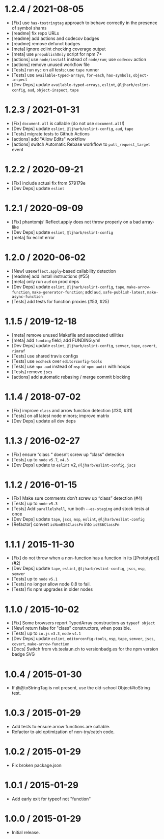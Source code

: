 1.2.4 / 2021-08-05
=================

* [Fix] use `has-tostringtag` approach to behave correctly in the presence of symbol shams
* [readme] fix repo URLs
* [readme] add actions and codecov badges
* [readme] remove defunct badges
* [meta] ignore eclint checking coverage output
* [meta] use `prepublishOnly` script for npm 7+
* [actions] use `node/install` instead of `node/run`; use `codecov` action
* [actions] remove unused workflow file
* [Tests] run `nyc` on all tests; use `tape` runner
* [Tests] use `available-typed-arrays`, `for-each`, `has-symbols`, `object-inspect`
* [Dev Deps] update `available-typed-arrays`, `eslint`, `@ljharb/eslint-config`, `aud`, `object-inspect`, `tape`

1.2.3 / 2021-01-31
=================

* [Fix] `document.all` is callable (do not use `document.all`!)
* [Dev Deps] update `eslint`, `@ljharb/eslint-config`, `aud`, `tape`
* [Tests] migrate tests to Github Actions
* [actions] add "Allow Edits" workflow
* [actions] switch Automatic Rebase workflow to `pull_request_target` event

1.2.2 / 2020-09-21
=================

* [Fix] include actual fix from 579179e
* [Dev Deps] update `eslint`

1.2.1 / 2020-09-09
=================

* [Fix] phantomjs‘ Reflect.apply does not throw properly on a bad array-like
* [Dev Deps] update `eslint`, `@ljharb/eslint-config`
* [meta] fix eclint error

1.2.0 / 2020-06-02
=================

* [New] use`Reflect.apply`‑based callability detection
* [readme] add install instructions (#55)
* [meta] only run `aud` on prod deps
* [Dev Deps] update `eslint`, `@ljharb/eslint-config`, `tape`, `make-arrow-function`, `make-generator-function`; add `aud`, `safe-publish-latest`, `make-async-function`
* [Tests] add tests for function proxies (#53, #25)

1.1.5 / 2019-12-18
=================

* [meta] remove unused Makefile and associated utilities
* [meta] add `funding` field; add FUNDING.yml
* [Dev Deps] update `eslint`, `@ljharb/eslint-config`, `semver`, `tape`, `covert`, `rimraf`
* [Tests] use shared travis configs
* [Tests] use `eccheck` over `editorconfig-tools`
* [Tests] use `npx aud` instead of `nsp` or `npm audit` with hoops
* [Tests] remove `jscs`
* [actions] add automatic rebasing / merge commit blocking

1.1.4 / 2018-07-02
=================

* [Fix] improve `class` and arrow function detection (#30, #31)
* [Tests] on all latest node minors; improve matrix
* [Dev Deps] update all dev deps

1.1.3 / 2016-02-27
=================

* [Fix] ensure “class “ doesn’t screw up “class” detection
* [Tests] up to `node` `v5.7`, `v4.3`
* [Dev Deps] update to `eslint` v2, `@ljharb/eslint-config`, `jscs`

1.1.2 / 2016-01-15
=================

* [Fix] Make sure comments don’t screw up “class” detection (#4)
* [Tests] up to `node` `v5.3`
* [Tests] Add `parallelshell`, run both `--es-staging` and stock tests at once
* [Dev Deps] update `tape`, `jscs`, `nsp`, `eslint`, `@ljharb/eslint-config`
* [Refactor] convert `isNonES6ClassFn` into `isES6ClassFn`

1.1.1 / 2015-11-30
=================

* [Fix] do not throw when a non-function has a function in its [[Prototype]] (#2)
* [Dev Deps] update `tape`, `eslint`, `@ljharb/eslint-config`, `jscs`, `nsp`, `semver`
* [Tests] up to `node` `v5.1`
* [Tests] no longer allow node 0.8 to fail.
* [Tests] fix npm upgrades in older nodes

1.1.0 / 2015-10-02
=================

* [Fix] Some browsers report TypedArray constructors as `typeof object`
* [New] return false for "class" constructors, when possible.
* [Tests] up to `io.js` `v3.3`, `node` `v4.1`
* [Dev Deps] update `eslint`, `editorconfig-tools`, `nsp`, `tape`, `semver`, `jscs`, `covert`, `make-arrow-function`
* [Docs] Switch from vb.teelaun.ch to versionbadg.es for the npm version badge SVG

1.0.4 / 2015-01-30
=================

* If @@toStringTag is not present, use the old-school Object#toString test.

1.0.3 / 2015-01-29
=================

* Add tests to ensure arrow functions are callable.
* Refactor to aid optimization of non-try/catch code.

1.0.2 / 2015-01-29
=================

* Fix broken package.json

1.0.1 / 2015-01-29
=================

* Add early exit for typeof not "function"

1.0.0 / 2015-01-29
=================

* Initial release.
